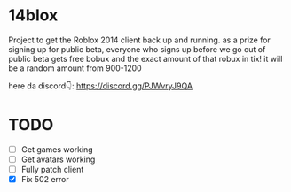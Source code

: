 # 14blox
Project to get the Roblox 2014 client back up and running.
as a prize for signing up for public beta, everyone who signs up before we go out of public beta gets free bobux and the exact amount of that robux in tix!
it will be a random amount from 900-1200

here da discord👇: https://discord.gg/PJWvryJ9QA

# TODO

- [ ] Get games working
- [ ] Get avatars working
- [ ] Fully patch client
- [x] Fix 502 error
